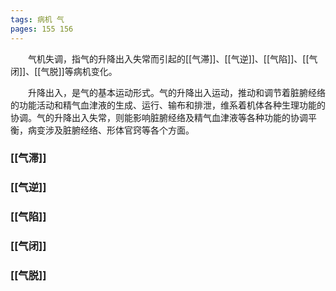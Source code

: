 ```yaml
---
tags: 病机 气
pages: 155 156
---
```

&emsp;&emsp;气机失调，指气的升降出入失常而引起的[[气滞]]、[[气逆]]、[[气陷]]、[[气闭]]、[[气脱]]等病机变化。

&emsp;&emsp;升降出入，是气的基本运动形式。气的升降出入运动，推动和调节着脏腑经络的功能活动和精气血津液的生成、运行、输布和排泄，维系着机体各种生理功能的协调。气的升降出入失常，则能影响脏腑经络及精气血津液等各种功能的协调平衡，病变涉及脏腑经络、形体官窍等各个方面。

### [[气滞]]
### [[气逆]]
### [[气陷]]
### [[气闭]]
### [[气脱]]